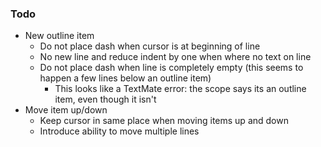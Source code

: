 ### Todo
- New outline item
	- Do not place dash when cursor is at beginning of line
	- No new line and reduce indent by one when where no text on line
	- Do not place dash when line is completely empty (this seems to happen a few lines below an outline item)
		- This looks like a TextMate error: the scope says its an outline item, even though it isn't
- Move item up/down
	- Keep cursor in same place when moving items up and down
	- Introduce ability to move multiple lines